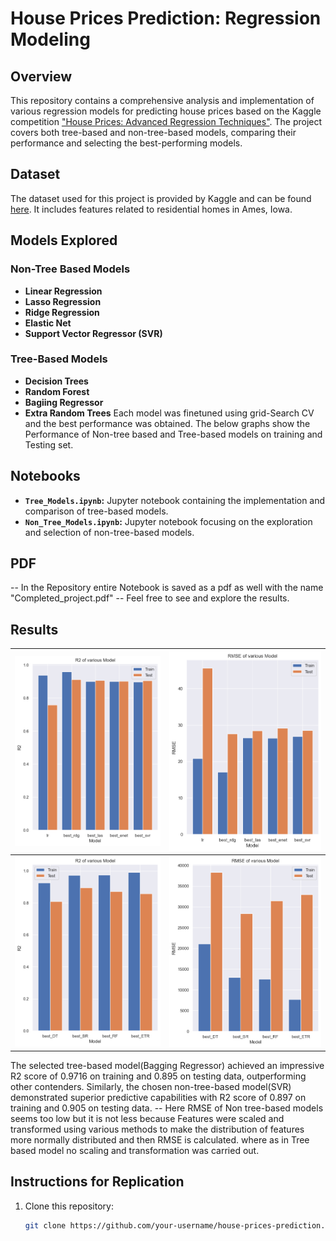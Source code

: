 # House Prices Prediction: Regression Modeling

## Overview

This repository contains a comprehensive analysis and implementation of various regression models for predicting house prices based on the Kaggle competition ["House Prices: Advanced Regression Techniques"](https://www.kaggle.com/c/house-prices-advanced-regression-techniques). The project covers both tree-based and non-tree-based models, comparing their performance and selecting the best-performing models.

## Dataset

The dataset used for this project is provided by Kaggle and can be found [here](https://www.kaggle.com/c/house-prices-advanced-regression-techniques/data). It includes features related to residential homes in Ames, Iowa.

## Models Explored

### Non-Tree Based Models

- **Linear Regression**
- **Lasso Regression**
- **Ridge Regression**
- **Elastic Net**
- **Support Vector Regressor (SVR)**


### Tree-Based Models

- **Decision Trees**
- **Random Forest**
- **Bagiing Regressor**
- **Extra Random Trees**
Each model was finetuned using grid-Search CV and the best performance was obtained. The below graphs show the Performance of Non-tree based and Tree-based models
on training and Testing set.


## Notebooks

- **`Tree_Models.ipynb`:** Jupyter notebook containing the implementation and comparison of tree-based models.
- **`Non_Tree_Models.ipynb`:** Jupyter notebook focusing on the exploration and selection of non-tree-based models.

## PDF 
-- In the Repository entire Notebook is saved as a pdf as well with the name "Completed_project.pdf"
-- Feel free to see and explore the results.

## Results
![Image 1](images/R2-NT.png) | ![Image 2](images/RMSE-NT.png)
------------------------|------------------------
![Image 3](images/R2-T.png) | ![Image 4](images/RMSE-T.png)




The selected tree-based model(Bagging Regressor) achieved an impressive R2 score of 0.9716 on training and 0.895 on testing data, outperforming other contenders. Similarly, the chosen non-tree-based model(SVR) demonstrated superior predictive capabilities with R2 score of 0.897 on training and 0.905 on testing data.
-- Here RMSE of Non tree-based models seems too low but it is not less because Features were scaled and transformed using various methods to make the distribution of features more normally distributed and then RMSE is calculated. where as in Tree based model no scaling and transformation was carried out.

## Instructions for Replication

1. Clone this repository:
   ```bash
   git clone https://github.com/your-username/house-prices-prediction.git
